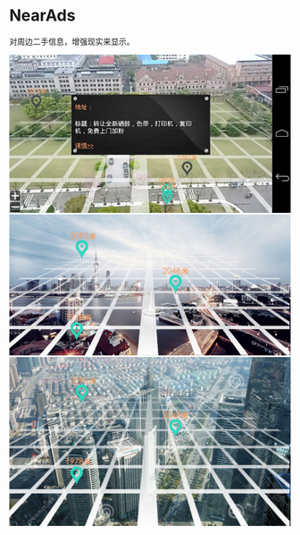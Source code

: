 NearAds
=======

对周边二手信息，增强现实来显示。

![image](img/intro1.jpg)
![image](img/intro2.jpg)
![image](img/intro3.jpg)